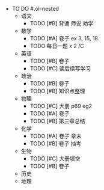 - TO DO #.ol-nested
	- 语文
		- TODO [#B] 背诵 师说 劝学
	- 数学
		- TODO [#A] 卷子 ex 3, 15, 18
		- TODO 每日一题 x 2 /C
	- 英语
		- TODO  [#B] 卷子
		- TODO [#C] 读后续写学习
	- 政治
		- TODO [#B] 卷子
		- TODO  [#B] 知识点整理
	- 物理
		- TODO [#C] 大册 p69 eg2
		- TODO [#A] 卷子
		- TODO [#B] 第三章总结
	- 化学
		- TODO [#A] 卷子 章末
		- TODO [#B] 卷子 抽考
	- 生物
		- TODO  [#C] 大册填空
		- TODO [#B] 卷子
	- 历史
	- 地理